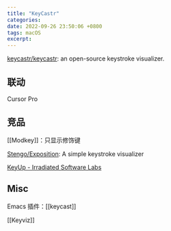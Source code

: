 ```yaml
---
title: "KeyCastr"
categories: 
date: 2022-09-26 23:50:06 +0800
tags: macOS
excerpt: 
---
```


[keycastr/keycastr](https://github.com/keycastr/keycastr): an open-source keystroke visualizer.


## 联动

Cursor Pro

## 竞品

[[Modkey]]：只显示修饰键


[Stengo/Exposition](https://github.com/Stengo/Exposition): A simple keystroke visualizer

[KeyUp - Irradiated Software Labs](https://www.irradiatedsoftware.com/labs/)


## Misc

Emacs 插件：[[keycast]]


[[Keyviz]]

